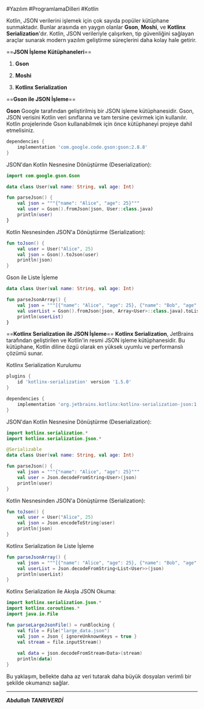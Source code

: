 #Yazılım #ProgramlamaDilleri #Kotlin 

Kotlin, JSON verilerini işlemek için çok sayıda popüler kütüphane sunmaktadır. Bunlar arasında en yaygın olanlar **Gson**, **Moshi**, ve **Kotlinx Serialization**'dır. Kotlin, JSON verileriyle çalışırken, tip güvenliğini sağlayan araçlar sunarak modern yazılım geliştirme süreçlerini daha kolay hale getirir.

==**JSON İşleme Kütüphaneleri**==

1. **Gson**
    
2. **Moshi**
    
3. **Kotlinx Serialization**

==**Gson ile JSON İşleme**==

**Gson** Google tarafından geliştirilmiş bir JSON işleme kütüphanesidir. Gson, JSON verisini Kotlin veri sınıflarına ve tam tersine çevirmek için kullanılır.
Kotlin projelerinde Gson kullanabilmek için önce kütüphaneyi projeye dahil etmelisiniz.
```gradle
dependencies {
    implementation 'com.google.code.gson:gson:2.8.8'
}

```

JSON'dan Kotlin Nesnesine Dönüştürme (Deserialization):
```kotlin
import com.google.gson.Gson

data class User(val name: String, val age: Int)

fun parseJson() {
    val json = """{"name": "Alice", "age": 25}"""
    val user = Gson().fromJson(json, User::class.java)
    println(user)
}

```


Kotlin Nesnesinden JSON'a Dönüştürme (Serialization):
```kotlin
fun toJson() {
    val user = User("Alice", 25)
    val json = Gson().toJson(user)
    println(json)
}

```


Gson ile Liste İşleme
```kotlin
data class User(val name: String, val age: Int)

fun parseJsonArray() {
    val json = """[{"name": "Alice", "age": 25}, {"name": "Bob", "age": 30}]"""
    val userList = Gson().fromJson(json, Array<User>::class.java).toList()
    println(userList)
}

```


==**Kotlinx Serialization ile JSON İşleme**==
**Kotlinx Serialization**, JetBrains tarafından geliştirilen ve Kotlin'in resmi JSON işleme kütüphanesidir. Bu kütüphane, Kotlin diline özgü olarak en yüksek uyumlu ve performanslı çözümü sunar.

Kotlinx Serialization Kurulumu
```gradle
plugins {
    id 'kotlinx-serialization' version '1.5.0'
}

dependencies {
    implementation 'org.jetbrains.kotlinx:kotlinx-serialization-json:1.5.0'
}

```


JSON'dan Kotlin Nesnesine Dönüştürme (Deserialization):
```kotlin
import kotlinx.serialization.*
import kotlinx.serialization.json.*

@Serializable
data class User(val name: String, val age: Int)

fun parseJson() {
    val json = """{"name": "Alice", "age": 25}"""
    val user = Json.decodeFromString<User>(json)
    println(user)
}

```


Kotlin Nesnesinden JSON'a Dönüştürme (Serialization):
```kotlin
fun toJson() {
    val user = User("Alice", 25)
    val json = Json.encodeToString(user)
    println(json)
}

```

Kotlinx Serialization ile Liste İşleme
```kotlin
fun parseJsonArray() {
    val json = """[{"name": "Alice", "age": 25}, {"name": "Bob", "age": 30}]"""
    val userList = Json.decodeFromString<List<User>>(json)
    println(userList)
}

```


Kotlinx Serialization ile Akışla JSON Okuma:
```kotlin
import kotlinx.serialization.json.*
import kotlinx.coroutines.*
import java.io.File

fun parseLargeJsonFile() = runBlocking {
    val file = File("large_data.json")
    val json = Json { ignoreUnknownKeys = true }
    val stream = file.inputStream()
    
    val data = json.decodeFromStream<Data>(stream)
    println(data)
}

```

Bu yaklaşım, bellekte daha az veri tutarak daha büyük dosyaları verimli bir şekilde okumanızı sağlar.


---

***Abdullah TANRIVERDİ***

